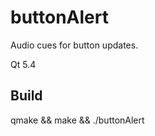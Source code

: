 # buttonAlert
Audio cues for button updates.

Qt 5.4

Build
--------
qmake && make && ./buttonAlert
